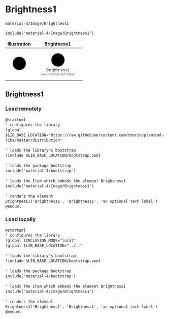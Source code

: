 # Brightness1


```text
material-4/Image/Brightness1
```

```text
include('material-4/Image/Brightness1')
```



| Illustration | Brightness1 |
| :---: | :---: |
| ![illustration for Illustration](../../material-4/Image/Brightness1.png) | ![illustration for Brightness1](../../material-4/Image/Brightness1.Local.png) |




## Brightness1

### Load remotely
```plantuml
@startuml
' configures the library
!global $LIB_BASE_LOCATION="https://raw.githubusercontent.com/tmorin/plantuml-libs/master/distribution"

' loads the library's bootstrap
!include $LIB_BASE_LOCATION/bootstrap.puml

' loads the package bootstrap
include('material-4/bootstrap')

' loads the Item which embeds the element Brightness1
include('material-4/Image/Brightness1')

' renders the element
Brightness1('Brightness1', 'Brightness1', 'an optional tech label')
@enduml
```

### Load locally
```plantuml
@startuml
' configures the library
!global $INCLUSION_MODE="local"
!global $LIB_BASE_LOCATION="../.."

' loads the library's bootstrap
!include $LIB_BASE_LOCATION/bootstrap.puml

' loads the package bootstrap
include('material-4/bootstrap')

' loads the Item which embeds the element Brightness1
include('material-4/Image/Brightness1')

' renders the element
Brightness1('Brightness1', 'Brightness1', 'an optional tech label')
@enduml
```


